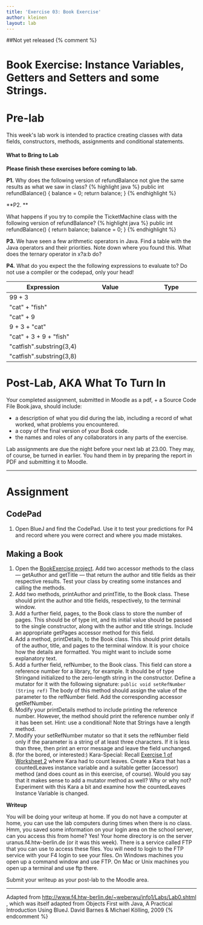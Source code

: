 ```yaml
---
title: 'Exercise 03: Book Exercise'
author: kleinen
layout: lab
---
```

##Not yet released
{% comment %}
# Book Exercise: Instance Variables, Getters and Setters and some Strings.

# Pre-lab

This week's lab work is intended to practice creating classes with data fields, constructors, methods, assignments and conditional statements.

#### What to Bring to Lab

**Please finish these exercises before coming to lab.**

**P1.**
Why does the following version of refundBalance not give the same results as what we saw in class?
{% highlight java %}
public int refundBalance() {
  balance = 0;
  return balance;
}
{% endhighlight %}

**P2. **

What happens if you try to compile the TicketMachine class with the following version of refundBalance?
{% highlight java %}
public int refundBalance() {
  return balance;
  balance = 0;
}
{% endhighlight %}

**P3.** We have seen a few arithmetic operators in Java. Find a table with the Java operators and their priorities. Note down where you found this. What does the ternary operator in x?a:b do?

**P4.** What do you expect the the following expressions to evaluate to? Do not use a compiler or the codepad, only your head!


| Expression     | Value         | Type |
| ---            | ------------------ | ------------- |
| 99 + 3 | &nbsp;&nbsp;&nbsp;&nbsp;&nbsp;&nbsp;&nbsp;&nbsp;&nbsp;&nbsp;&nbsp;&nbsp;&nbsp;&nbsp;&nbsp;&nbsp;&nbsp;&nbsp;&nbsp;&nbsp;&nbsp;&nbsp;&nbsp;&nbsp;&nbsp;&nbsp;&nbsp;&nbsp;&nbsp;&nbsp;&nbsp;&nbsp;&nbsp;&nbsp; | &nbsp;&nbsp;&nbsp;&nbsp;&nbsp;&nbsp;&nbsp;&nbsp;&nbsp;&nbsp;&nbsp;&nbsp;&nbsp;&nbsp;&nbsp;&nbsp;&nbsp;&nbsp;&nbsp;&nbsp;&nbsp;&nbsp;&nbsp;&nbsp;&nbsp;&nbsp;&nbsp;&nbsp;&nbsp;&nbsp;&nbsp;&nbsp;&nbsp;&nbsp; |
| "cat" + "fish" | | |
| "cat" + 9 | | |
| 9 + 3 + "cat" | | |
| "cat" + 3 + 9 + "fish" | | |
| "catfish".substring(3,4) | | |
| "catfish".substring(3,8) | | |

# Post-Lab, AKA What To Turn In

Your completed assignment, submitted in Moodle as a pdf, + a Source Code File Book.java, should include:
- a description of what you did during the lab, including a record of what worked, what problems you encountered.
- a copy of the final version of your Book code.
- the names and roles of any collaborators in any parts of the exercise.

Lab assignments are due the night before your next lab at 23.00. They may, of course, be turned in earlier. You hand them in by preparing the report in PDF and submitting it to Moodle.

* * *

# Assignment

## CodePad

1. Open BlueJ and find the CodePad. Use it to test your predictions for P4 and record where you were correct and where you made mistakes.

## Making a Book
1. Open the [BookExercise project](https://github.com/htw-imi-info1/exercise03). Add two accessor methods to the class — getAuthor and getTitle — that return the author and title fields as their respective results. Test your class by creating some instances and calling the methods.
2. Add two methods, printAuthor and printTitle, to the Book class. These should print the author and title fields, respectively, to the terminal window.
3. Add a further field, pages, to the Book class to store the number of pages. This should be of type int, and its initial value should be passed to the single constructor, along with the author and title strings. Include an appropriate getPages accessor method for this field.
4. Add a method, printDetails, to the Book class. This should print details of the author, title, and pages to the terminal window. It is your choice how the details are formatted. You might want to include some explanatory text.
5. Add a further field, refNumber, to the Book class. This field can store a reference number for a library, for example. It should be of type Stringand initialized to the zero-length string in the constructor. Define a mutator for it with the following signature: `public void setRefNumber (String ref)` The body of this method should assign the value of the parameter to the refNumber field. Add the corresponding accessor getRefNumber.
6. Modify your printDetails method to include printing the reference number. However, the method should print the reference number only if it has been set. Hint: use a conditional! Note that Strings have a length method.
7. Modify your setRefNumber mutator so that it sets the refNumber field only if the parameter is a string of at least three characters. If it is less than three, then print an error message and leave the field unchanged.
8. (for the bored, or interested:) Kara-Special: Recall [Exercise 1 of Worksheet 2](http://moodle2.htw-berlin.de/moodle/mod/resource/view.php?id=8800) where Kara had to count leaves. Create a Kara that has a countedLeaves instance variable and a suitable getter (accessor) method (and does count as in this exercise, of course). Would you say that it makes sense to add a mutator method as well? Why or why not? Experiment with this Kara a bit and examine how the countedLeaves Instance Variable is changed.

**Writeup**

You will be doing your writeup at home. If you do not have a computer at home, you can use the lab computers during times when there is no class. Hmm, you saved some information on your login area on the school server, can you access this from home? Yes! Your home directory is on the server uranus.f4.htw-berlin.de (or it was this week). There is a service called FTP that you can use to access these files. You will need to login to the FTP service with your F4 login to see your files. On Windows machines you open up a command window and use FTP. On Mac or Unix machines you open up a terminal and use ftp there.

Submit your writeup as your post-lab to the Moodle area.

* * *
Adapted from http://www.f4.htw-berlin.de/~weberwu/info1/Labs/Lab0.shtml , which was itself adapted from Objects First with Java, A Practical Introduction Using BlueJ. David Barnes & Michael Kölling, 2009
{% endcomment %}
